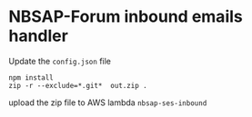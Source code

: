# NBSAP-Forum inbound emails handler

Update the `config.json` file

```
npm install
zip -r --exclude=*.git*  out.zip . 
```

upload the zip file to AWS lambda `nbsap-ses-inbound`
